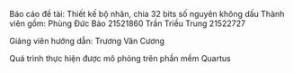 Báo cáo đề tài: Thiết kế bộ nhân, chia 32 bits số nguyên không dấu
Thành viên gồm: 
Phùng Đức Bảo 21521860
Trần Triều Trung 21522727

Giảng viên hướng dẫn: Trương Văn Cương

Quá trình thực hiện được mô phỏng trên phần mềm Quartus
